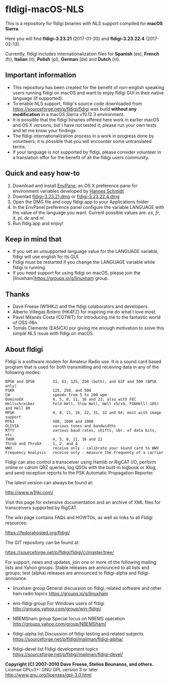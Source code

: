 # fldigi-macOS-NLS
This is a repository for fldigi binaries with NLS support compiled for **macOS Sierra**.

Here you will find **fldigi-3.23.21** (2017-01-30) and **fldigi-3.23.22.4** (2017-02-13).

Currently, fldigi includes internationalization files for **Spanish** (es), **French** (fr), **Italian** (it), **Polish** (pl), **German** (de) and **Dutch** (nl).

## Important information

* This repository has been created for the benefit of non-english speaking users running fldigi on macOS and want to enjoy fldigi GUI in their native language (if supported).
* To enable NLS support, fldigi's source code downloaded from https://sourceforge.net/p/fldigi/fldigi was build **without any modification** in a macOS Sierra v10.12.3 environment.
* It is possible that the fldigi binaries offered here work in earlier macOS and OS X versions, but I have not tested it; please run your own tests and let me know your findings.
* The fldigi internationalization process in a work in progress done by volunteers; it is possible that you will encounter some untranslated terms. 
* If your language is not supported by fldigi, please consider volunteer in a translation effor for the benefit of all the fldigi users community.

## Quick and easy how-to

1. Download and install [EnvPane](https://github.com/hschmidt/EnvPane), an OS X preference pane for environment variables developed by [Hannes Schmidt](https://diaryproducts.net/)
2. Downlad [fldigi-3.23.21.dmg](https://github.com/HK4QWC/fldigi-macOS-NLS/blob/master/fldigi-3.23.21.dmg) or [fldigi-3.23.22.4.dmg](https://github.com/HK4QWC/fldigi-macOS-NLS/blob/master/fldigi-3.23.22.4.dmg)
3. Open the DMG file and copy fldigi.app to your Applications folder 
4. In the EnvPanel preference panel configure the variable LANGUAGE with the value of the language you want. Current possible values are: _es_, _fr_, _it_, _pl_, _de_ and _nl_.
5. Run fldig.app and enjoy!

## Keep in mind that

* If you set an unsupported language value for the LANGUAGE variable, fldigi will use english for its GUI.
* Fldigi must be restarted if you change the LANGUAGE variable while fldigi is running.
* If you need support for using fldigi on macOS, please join the [linuxham]https://groups.io/g/linuxham group.

## Thanks

* Dave Freese (W1HKJ) and the fldigi colaborators and developers.
* Alberto Villegas Botero (HK4FZ) for inspiring me do what I love most.
* Pavel Milanés Costa (CO7WT) for introducing me to the fantastic world of OSS i18n.
* Tomás Clemente (EA5ICX) por giving me enough motivation to solve this simple NLS issue with fldigi on macOS.

## About fldigi

Fldigi is a software modem for Amateur Radio use. It is a sound card based program that is used for both transmitting and receiving data in any of the following modes:
```
BPSK and QPSK        31, 63, 125, 250 (both), and 63F and 500 (BPSK only)
PSKR                 125, 250, and 500
CW                   speeds from 5 to 200 wpm
DominoEX             4, 5, 8, 11, 16 and 22; also with FEC
Hellschreiber        Feld Hell, Slow Hell, Hell x5/x9, FSKHell(-105) and Hell 80
MFSK                 4, 8, 11, 16, 22, 31, 32 and 64; most with image support
MT63                 500, 1000 and 2000
OLIVIA               various tones and bandwidths
RTTY                 various baud rates, shifts, nbr. of data bits, etc.
THOR                 4, 5, 8, 11, 16 and 22
Throb and ThrobX     1, 2, and 4
WWV                  receive only - calibrate your sound card to WWV
Frequency Analysis   receive only - measure the frequency of a carrier
```

Fldigi can also control a transceiver using Hamlib or RigCAT I/O, perform online or cdrom QRZ queries, log QSOs with the built-in logbook or Xlog, and send reception reports to the PSK Automatic Propagation Reporter.

The latest version can always be found at:

 http://www.w1hkj.com/

Visit this page for extensive documentation and an archive of XML files for transceivers supported by RigCAT.

The wiki page contains FAQs and HOWTOs, as well as links to all Fldigi resources:

  https://fedorahosted.org/fldigi/

The GIT repository can be found at:

  https://sourceforge.net/p/fldigi/fldigi/ci/master/tree/

For support, news and updates, join one or more of the following mailing lists and Yahoo groups.  Stable releases are announced to all lists and groups; test (alpha) releases are announced to fldigi-alpha and fldigi-announce.

  * linuxham group
    General discussion on fldigi, related software and other ham radio topics
    https://groups.io/g/linuxham

  * win-fldigi group
    For Windows users of fldigi
    http://groups.yahoo.com/group/win-fldigi/

  * NBEMSham group
    Special focus on NBEMS operation
    http://groups.yahoo.com/group/NBEMSham/

  * fldigi-alpha list
    Discussion of fldigi testing and related subjects
    https://sourceforge.net/p/fldigi/mailman/fldigi-alpha/

  * fldigi-devel list
    Fldigi development topics
    https://sourceforge.net/p/fldigi/mailman/fldigi-devel/
    
**Copyright (C) 2007-2010 Dave Freese, Stelios Bounanos, and others.** License GPLv3+: GNU GPL version 3 or later http://www.gnu.org/licenses/gpl-3.0.html
